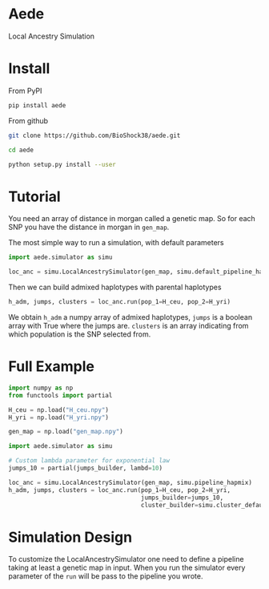 # Aede

Local Ancestry Simulation

# Install

From PyPI
```bash
pip install aede
```

From github
```bash
git clone https://github.com/BioShock38/aede.git

cd aede

python setup.py install --user
```


# Tutorial

You need an array of distance in morgan called a genetic map.
So for each SNP you have the distance in morgan in `gen_map`.

The most simple way to run a simulation, with default parameters
```python
import aede.simulator as simu

loc_anc = simu.LocalAncestrySimulator(gen_map, simu.default_pipeline_hapmix)
```

Then we can build admixed haplotypes with parental haplotypes
```python
h_adm, jumps, clusters = loc_anc.run(pop_1=H_ceu, pop_2=H_yri)
```
We obtain `h_adm` a numpy array of admixed haplotypes, `jumps` is a boolean array with True where the jumps are.
`clusters` is an array indicating from which population is the SNP selected from.

# Full Example

```python
import numpy as np
from functools import partial

H_ceu = np.load("H_ceu.npy")
H_yri = np.load("H_yri.npy")

gen_map = np.load("gen_map.npy")

import aede.simulator as simu

# Custom lambda parameter for exponential law
jumps_10 = partial(jumps_builder, lambd=10)

loc_anc = simu.LocalAncestrySimulator(gen_map, simu.pipeline_hapmix)
h_adm, jumps, clusters = loc_anc.run(pop_1=H_ceu, pop_2=H_yri,
                                     jumps_builder=jumps_10,
                                     cluster_builder=simu.cluster_default) 
```

# Simulation Design

To customize the LocalAncestrySimulator one need to define a pipeline taking at least a 
genetic map in input.
When you run the simulator every parameter of the `run` will be pass to the pipeline you wrote.
